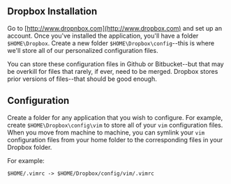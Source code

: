 ## Dropbox Installation

Go to [http://www.dropnbox.com](http://www.dropbox.com) and set up an account. Once you've installed the application, you'll have a folder `$HOME\Dropbox`. Create a new folder `$HOME\Dropbox\config`--this is where we'll store all of our personalized configuration files. 

You can store these configuration files in Github or Bitbucket--but that may be overkill for files that rarely, if ever, need to be merged. Dropbox stores prior versions of files--that should be good enough.

## Configuration

Create a folder for any application that you wish to configure. For example, create `$HOME\Dropbox\config\vim` to store all of your `vim` configuration files. When you move from machine to machine, you can symlink your `vim` configuration files from your home folder to the corresponding files in your Dropbox folder.

For example:

    $HOME/.vimrc -> $HOME/Dropbox/config/vim/.vimrc
